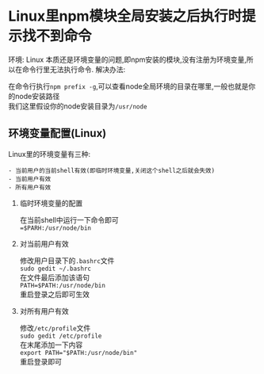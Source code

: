 # Linux里npm模块全局安装之后执行时提示找不到命令

环境: Linux
本质还是环境变量的问题,即npm安装的模块,没有注册为环境变量,所以在命令行里无法执行命令.
解决办法:

在命令行执行`npm prefix -g`,可以查看node全局环境的目录在哪里,一般也就是你的node安装路径  
我们这里假设你的node安装目录为`/usr/node`

## 环境变量配置(Linux)

Linux里的环境变量有三种:

    - 当前用户的当前shell有效(即临时环境变量,关闭这个shell之后就会失效)
    - 当前用户有效
    - 所有用户有效

1. 临时环境变量的配置

    在当前shell中运行一下命令即可  
    `=$PARH:/usr/node/bin`

2. 对当前用户有效

    修改用户目录下的`.bashrc`文件  
    `sudo gedit ~/.bashrc`  
    在文件最后添加该语句  
    `PATH=$PATH:/usr/node/bin`  
    重启登录之后即可生效

3. 对所有用户有效

    修改`/etc/profile`文件  
    `sudo gedit /etc/profile`  
    在末尾添加一下内容  
    `export PATH="$PATH:/usr/node/bin"`  
    重启登录即可
